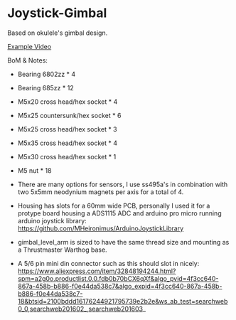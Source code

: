 # Joystick-Gimbal

Based on okulele's gimbal design.

[Example Video](https://www.youtube.com/watch?v=j4P-fnCBcqE&feature=emb_title)


BoM & Notes:

- Bearing 6802zz * 4
- Bearing 685zz * 12

- M5x20 cross head/hex socket * 4
- M5x25 countersunk/hex socket * 6
- M5x25 cross head/hex socket * 3
- M5x35 cross head/hex socket * 4
- M5x30 cross head/hex socket * 1
- M5 nut * 18

- There are many options for sensors, I use ss495a's in combination with two 5x5mm neodynium magnets per axis for a total of 4.
- Housing has slots for a 60mm wide PCB, personally I used it for a protype board housing a ADS1115 ADC and arduino pro micro running arduino joystick library: https://github.com/MHeironimus/ArduinoJoystickLibrary
- gimbal_level_arm is sized to have the same thread size and mounting as a Thrustmaster Warthog base. 
- A 5/6 pin mini din connector such as this should slot in nicely: https://www.aliexpress.com/item/32848194244.html?spm=a2g0o.productlist.0.0.fdb0b70bCX6qXf&algo_pvid=4f3cc640-867a-458b-b886-f0e44da538c7&algo_expid=4f3cc640-867a-458b-b886-f0e44da538c7-18&btsid=2100bddd16176244921795739e2b2e&ws_ab_test=searchweb0_0,searchweb201602_,searchweb201603_
